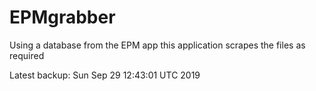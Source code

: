 # EPMgrabber
Using a database from the EPM app this application scrapes the files as required


Latest backup: Sun Sep 29 12:43:01 UTC 2019
